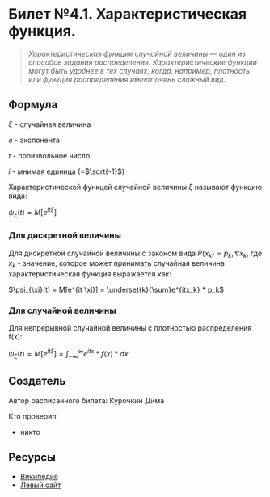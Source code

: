 # Билет №4.1. Характеристическая функция.

> *Характеристическая функция случайной величины — один из способов задания распределения. Характеристические функции могут быть удобнее в тех случаях, когда, например, плотность или функция распределения имеют очень сложный вид.*

## Формула

$\xi$ - случайная величина

$e$ - экспонента

$t$ - произвольное число

$i$ - мнимая единица (=$\sqrt{-1}$)

Характеристической функцей случайной величины $\xi$ называют функцию вида:

$\psi_{\xi}(t) = M[e^{it \xi}]$

### Для дискретной величины

Для дискретной случайной величины с законом вида $P(x_k) = p_k, \forall x_k$, где $x_k$ - значение, которое может принимать случайная величина характеристическая функция выражается как:

$\psi_{\xi}(t) = M[e^{it \xi}] = \underset{k}{\sum}e^{itx_k} * p_k$

### Для случайной величины

Для непрерывной случайной величины с плотностью распределения f(x):

$\psi_{\xi}(t) = M[e^{it \xi}] = \int_{-\infty}^{\infty}e^{itx} * f(x) * dx$

## Создатель

Автор расписанного билета: Курочкин Дима

Кто проверил:
- никто

## Ресурсы
- [Википедия](https://ru.wikipedia.org/wiki/Характеристическая_функция_случайной_величины)
- [Левый сайт](https://www.matburo.ru/ex_tv.php?p1=tvhar)
